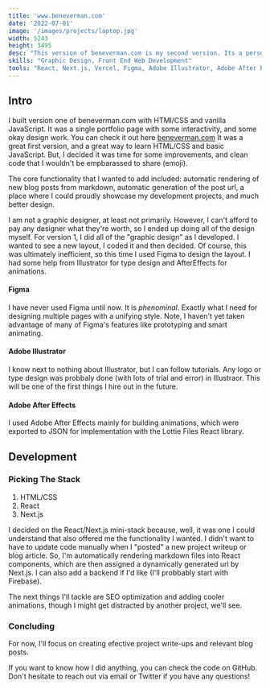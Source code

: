 ```yaml
---
title: 'www.beneverman.com'
date: '2022-07-01'
image: '/images/projects/laptop.jpg'
width: 5243
height: 3495
desc: "This version of beneverman.com is my second version. Its a personal website, one where I can share about the things I've accomplished, the things I'm working on, and how I'm feeling about all of it. It's built with React and Next.js"
skills: "Graphic Design, Front End Web Development"
tools: "React, Next.js, Vercel, Figma, Adobe Illustrator, Adobe After Effects"
---
```


## Intro

I built version one of beneverman.com with HTMl/CSS and vanilla JavaScript. It was a single portfolio page with some interactivity, and some okay design work. You can check it out here [beneverman.com](https://beneverman.com) It was a great first version, and a great way to learn HTML/CSS and basic JavaScript. But, I decided it was time for some improvements, and clean code that I wouldn't be empbarassed to share (emoji).

The core functionality that I wanted to add included: automatic rendering of new blog posts from markdown, automatic generation of the post url, a place where I could proudly showcase my development projects, and much better design.

I am not a graphic designer, at least not primarily. However, I can't afford to pay any designer what they're worth, so I ended up doing all of the design myself. For version 1, I did all of the "graphic design" as I developed. I wanted to see a new layout, I coded it and then decided. Of course, this was ultimately inefficient, so this time I used Figma to design the layout. I had some help from Illustrator for type design and AfterEffects for animations.

#### Figma

I have never used Figma until now. It is *phenominal*. Exactly what I need for designing multiple pages with a unifying style. Note, I haven't yet taken advantage of many of Figma's features like prototyping and smart animating. 

#### Adobe Illustrator

I know next to nothing about Illustrator, but I can follow tutorials. Any logo or type design was probbaly done (with lots of trial and error) in Illustraor. This will be one of the first things I hire out in the future.

#### Adobe After Effects

I used Adobe After Effects mainly for building animations, which were exported to JSON for implementation with the Lottie Files React library.

## Development

### Picking The Stack

1. HTML/CSS
2. React
3. Next.js

I decided on the React/Next.js mini-stack because, well, it was one I could understand that also offered me the functionality I wanted. I didn't want to have to update code manually when I "posted" a new project writeup or blog article. So, I'm automatically rendering markdown files into React components, which are then assigned a dynamically generated url by Next.js. I can also add a backend if I'd like (I'll probbably start with Firebase).

The next things I'll tackle are SEO optimization and adding cooler animations, though I might get distracted by another project, we'll see.

### Concluding

For now, I'll focus on creating efective project write-ups and relevant blog posts.

If you want to know how I did anything, you can check the code on GitHub. Don't hesitate to reach out via email or Twitter if you have any questions!

